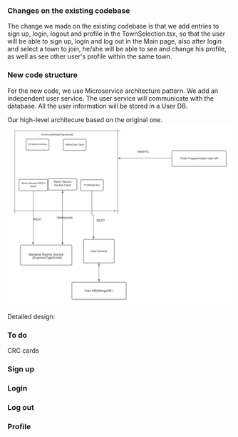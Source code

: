 ### Changes on the existing codebase

The change we made on the existing codebase is that we add entries to sign up, login, logout and profile in the TownSelection.tsx, so that the user will be able to sign up, login and log out in the Main page, also after login and select a town to join, he/she will be able to see and change his profile, as well as see other user's profile within the same town.


### New code structure

For the new code, we use Microservice architecture pattern. We add an independent user service. The user service will communicate with the database. All the user information will be stored in a User DB.

Our high-level architecure based on the original one.
![Our Covey.Town Architecture](OurArchitectureForCoveyTown.png)

Detailed design:

### To do
CRC cards 

### Sign up


### Login


### Log out


### Profile



